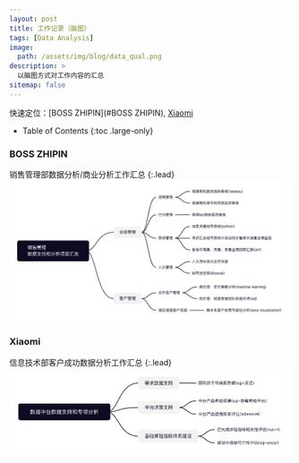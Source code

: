 ```yaml
---
layout: post
title: 工作记录（脑图）
tags: [Data Analysis]
image:
  path: /assets/img/blog/data_qual.png
description: >
  以脑图方式对工作内容的汇总
sitemap: false
---
```


快速定位：[BOSS ZHIPIN](#BOSS ZHIPIN), [Xiaomi](#Xiaomi)

- Table of Contents
{:toc .large-only}

### BOSS ZHIPIN
销售管理部数据分析/商业分析工作汇总
{:.lead}
![Full-width image](/assets/img/blog/boss_mind.png)


### Xiaomi
信息技术部客户成功数据分析工作汇总
{:.lead}
![Full-width image](/assets/img/blog/xiaomi_mind.png)

